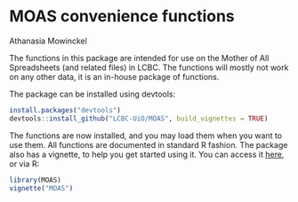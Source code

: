 MOAS convenience functions
================
Athanasia Mowinckel

The functions in this package are intended for use on the Mother of All Spreadsheets (and related files) in LCBC. The functions will mostly not work on any other data, it is an in-house package of functions.

The package can be installed using devtools:

``` r
install.packages("devtools")
devtools::install_github("LCBC-UiO/MOAS", build_vignettes = TRUE)
```

The functions are now installed, and you may load them when you want to use them. All functions are documented in standard R fashion. The package also has a vignette, to help you get started using it. You can access it [here](inst/doc/MOAS.Rmd), or via R:

``` r
library(MOAS)
vignette("MOAS")
```
